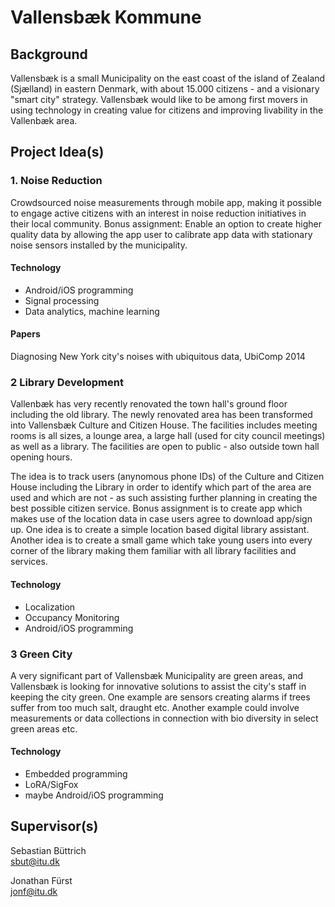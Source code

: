 # Vallensbæk Kommune

## Background

Vallensbæk is a small Municipality  on the east coast of
the island of Zealand (Sjælland) in eastern Denmark, with about 15.000 citizens - and a visionary "smart city" strategy. Vallensbæk would like to be among first movers in using technology in creating value for citizens and improving livability in the Vallenbæk area.

## Project Idea(s)

### 1. Noise Reduction
Crowdsourced noise measurements through mobile app, making it possible to
engage active citizens with an interest in noise reduction initiatives in their
local community. Bonus assignment: Enable an option to create higher quality
data by allowing the app user to calibrate app data with stationary noise
sensors installed by the municipality.

#### Technology
- Android/iOS programming
- Signal processing
- Data analytics, machine learning

#### Papers
Diagnosing New York city's noises with ubiquitous data, UbiComp 2014

### 2 Library Development

Vallenbæk has very recently renovated the town hall's ground floor including the old library. The newly renovated area has been transformed into Vallensbæk Culture and Citizen House. The facilities includes meeting rooms is all sizes, a lounge area, a large hall (used for city council meetings) as well as a library. The facilities are open to public - also outside town hall opening hours. 

The idea is to track users (anynomous phone IDs) of the Culture and Citizen House including the Library in order to identify which part of the area are used and which are not - as such assisting further planning in creating the best possible citizen service. Bonus assignment is to create app which makes use of the location data in case users agree to download app/sign up. One idea is to create a simple location based digital library assistant. Another idea is to create a small game which take young users into every corner of the library making them familiar with all library facilities and services.

#### Technology
- Localization
- Occupancy Monitoring
- Android/iOS programming

### 3 Green City

A very significant part of Vallensbæk Municipality are green areas, and Vallensbæk is looking for innovative solutions to assist the city's staff in keeping the city green. One example are sensors creating alarms if trees suffer from too much salt, draught etc. Another example could involve measurements or data collections in connection with bio diversity in select green areas etc. 

#### Technology
- Embedded programming
- LoRA/SigFox
- maybe Android/iOS programming

## Supervisor(s)
Sebastian Büttrich  
sbut@itu.dk


Jonathan Fürst  
jonf@itu.dk

